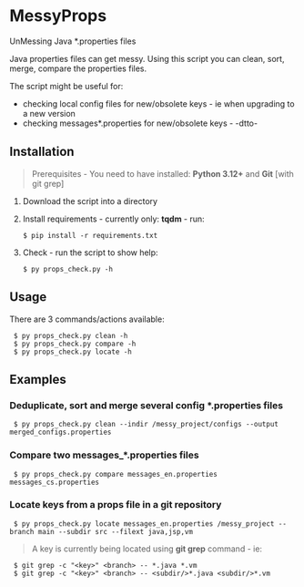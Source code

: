 # MessyProps
UnMessing Java *.properties files

Java properties files can get messy. Using this script you can clean, sort, merge, compare the properties files.

The script might be useful for:
- checking local config files for new/obsolete keys - ie when upgrading to a new version
- checking messages*.properties for new/obsolete keys - -dtto-

## Installation

> Prerequisites - You need to have installed: **Python 3.12+** and **Git** [with git grep]

1. Download the script into a directory
2. Install requirements - currently only: **tqdm** - run:

       $ pip install -r requirements.txt

3. Check - run the script to show help:

       $ py props_check.py -h

## Usage

There are 3 commands/actions available:

     $ py props_check.py clean -h
     $ py props_check.py compare -h
     $ py props_check.py locate -h

## Examples

### Deduplicate, sort and merge several config *.properties files

     $ py props_check.py clean --indir /messy_project/configs --output merged_configs.properties

### Compare two messages_*.properties files

     $ py props_check.py compare messages_en.properties messages_cs.properties

### Locate keys from a props file in a git repository

     $ py props_check.py locate messages_en.properties /messy_project --branch main --subdir src --filext java,jsp,vm

> A key is currently being located using **git grep** command - ie:

     $ git grep -c "<key>" <branch> -- *.java *.vm 
     $ git grep -c "<key>" <branch> -- <subdir/>*.java <subdir/>*.vm
